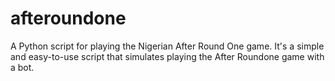 # afteroundone
A Python script for playing the Nigerian After Round One game. It's a simple and easy-to-use script that simulates playing the After Roundone game with a bot. 
